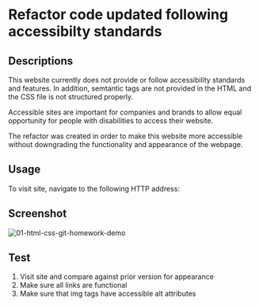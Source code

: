 # Refactor code updated following accessibilty standards

## Descriptions
This website currently does not provide or follow accessibility standards and features. In addition, semtantic tags are not provided in the HTML and the CSS file is not structured properly.

Accessible sites are important for companies and brands to allow equal opportunity for people with disabilities to access their website.

The refactor was created in order to make this website more accessible without downgrading the functionality and appearance of the webpage.

## Usage
To visit site, navigate to the following HTTP address:

## Screenshot
![01-html-css-git-homework-demo](https://user-images.githubusercontent.com/111817163/191649699-ef353bc9-04c1-48f3-9d7e-dd11a959f4b0.png)


## Test
1. Visit site and compare against prior version for appearance
2. Make sure all links are functional
3. Make sure that img tags have accessible alt attributes
